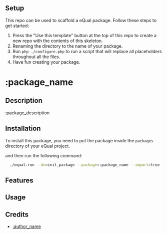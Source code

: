 <!--delete-->

## Setup

This repo can be used to scaffold a eQual package. Follow these steps to get started:

1. Press the "Use this template" button at the top of this repo to create a new repo with the contents of this skeleton.
2. Renaming the directory to the name of your package.
3. Run ``php ./configure.php`` to run a script that will replace all placeholders throughout all the files.
4. Have fun creating your package.

<!--/delete-->

# :package_name

## Description

:package_description

## Installation

To install this package, you need to put the package inside the ``packages`` directory of your eQual project.

and then run the following command:

```bash
  ./equal.run --do=init_package --package=:package_name --import=true
```

## Features

## Usage

## Credits

- [:author_name](https://github.com/:author_username)

